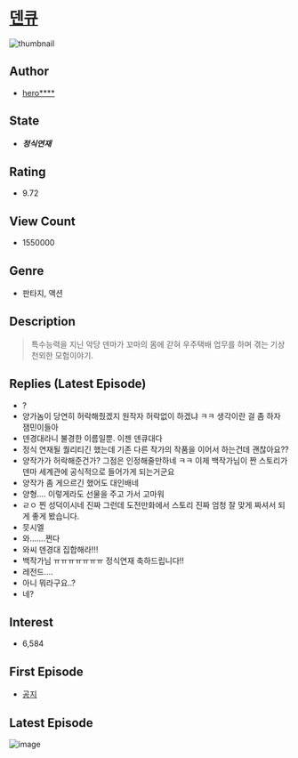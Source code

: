 # [덴큐](https://comic.naver.com/bestChallenge/list?titleId=739152)
![thumbnail](https://image-comic.pstatic.net/user_contents_data/challenge_comic/2020/06/30/113127/thumbnail_202x164591d83c4_4bf9_413c_af27_20fa4af5d69e_00000105.JPEG)

## Author
- [hero****](https://comic.naver.com/artistTitle?id=113127)

## State
- ***정식연재***

## Rating
- 9.72

## View Count
- 1550000

## Genre
- 판타지, 액션

## Description
> 특수능력을 지닌 악당 덴마가 꼬마의 몸에 갇혀 우주택배 업무를 하며 겪는 기상천외한 모험이야기.

## Replies (Latest Episode)
- ?
- 양가놈이 당연히 허락해줬겠지 원작자 허락없이 하겠냐 ㅋㅋ 생각이란 걸 좀 하자 잼민이들아
- 덴경대라니 불경한 이름일뿐. 이젠 덴큐대다
- 정식 연재될 퀄리티긴 했는데 기존 다른 작가의 작품을 이어서 하는건데 괜찮아요??
- 양작가가 허락해준건가? 그점은 인정해줄만하네 ㅋㅋ 이제 백작가님이 짠 스토리가 덴마 세계관에 공식적으로 들어가게 되는거군요
- 양작가 좀 게으르긴 했어도 대인배네
- 양형.... 이렇게라도 선물을 주고 가서 고마워
- ㄹㅇ 찐 성덕이시네 진짜 그런데 도전만화에서 스토리 진짜 엄청 잘 맞게 짜셔서 되게 좋게 봤습니다.
- 믓시엘
- 와.......쩐다
- 와씨 덴경대 집합해라!!!
- 백작가님 ㅠㅠㅠㅠㅠㅠㅠ 정식연재 축하드립니다!!
- 레전드....
- 아니 뭐라구요..?
- 네?

## Interest
- 6,584

## First Episode
- [공지](https://comic.naver.com/bestChallenge/detail?titleId=739152&no=43)

## Latest Episode
![image](https://image-comic.pstatic.net/user_contents_data/challenge_comic/2020/10/07/113127/upload_3546978757727236915.jpeg)
